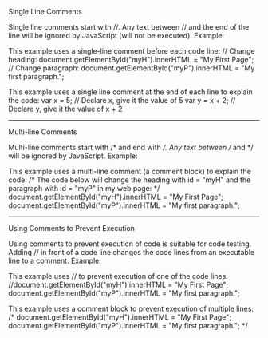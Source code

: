 Single Line Comments

Single line comments start with //. Any text between // and the end of the line will be ignored by JavaScript (will not be executed).
Example:

This example uses a single-line comment before each code line:
// Change heading:
document.getElementById("myH").innerHTML = "My First Page";
// Change paragraph:
document.getElementById("myP").innerHTML = "My first paragraph.";

This example uses a single line comment at the end of each line to explain the code:
var x = 5;      // Declare x, give it the value of 5
var y = x + 2;  // Declare y, give it the value of x + 2
_____________________________________________________________________________________________________________________________

Multi-line Comments

Multi-line comments start with /* and end with */. Any text between /* and */ will be ignored by JavaScript.
Example:

This example uses a multi-line comment (a comment block) to explain the code:
/*
The code below will change
the heading with id = "myH"
and the paragraph with id = "myP"
in my web page:
*/
document.getElementById("myH").innerHTML = "My First Page";
document.getElementById("myP").innerHTML = "My first paragraph.";
_____________________________________________________________________________________________________________________________

Using Comments to Prevent Execution

Using comments to prevent execution of code is suitable for code testing. Adding // in front of a code line changes the code lines from an executable line to a comment.
Example:

This example uses // to prevent execution of one of the code lines:
//document.getElementById("myH").innerHTML = "My First Page";
document.getElementById("myP").innerHTML = "My first paragraph.";

This example uses a comment block to prevent execution of multiple lines:
/*
document.getElementById("myH").innerHTML = "My First Page";
document.getElementById("myP").innerHTML = "My first paragraph.";
*/